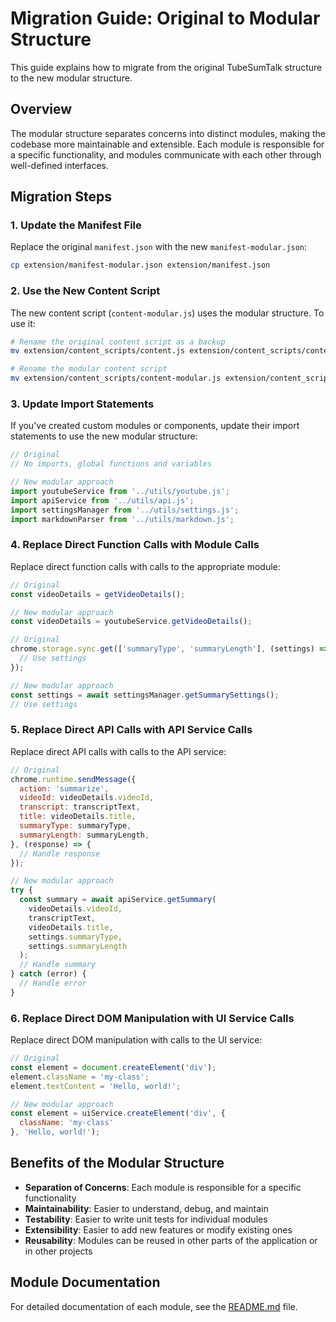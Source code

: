 # Migration Guide: Original to Modular Structure

This guide explains how to migrate from the original TubeSumTalk structure to the new modular structure.

## Overview

The modular structure separates concerns into distinct modules, making the codebase more maintainable and extensible. Each module is responsible for a specific functionality, and modules communicate with each other through well-defined interfaces.

## Migration Steps

### 1. Update the Manifest File

Replace the original `manifest.json` with the new `manifest-modular.json`:

```bash
cp extension/manifest-modular.json extension/manifest.json
```

### 2. Use the New Content Script

The new content script (`content-modular.js`) uses the modular structure. To use it:

```bash
# Rename the original content script as a backup
mv extension/content_scripts/content.js extension/content_scripts/content-original.js

# Rename the modular content script
mv extension/content_scripts/content-modular.js extension/content_scripts/content.js
```

### 3. Update Import Statements

If you've created custom modules or components, update their import statements to use the new modular structure:

```javascript
// Original
// No imports, global functions and variables

// New modular approach
import youtubeService from '../utils/youtube.js';
import apiService from '../utils/api.js';
import settingsManager from '../utils/settings.js';
import markdownParser from '../utils/markdown.js';
```

### 4. Replace Direct Function Calls with Module Calls

Replace direct function calls with calls to the appropriate module:

```javascript
// Original
const videoDetails = getVideoDetails();

// New modular approach
const videoDetails = youtubeService.getVideoDetails();
```

```javascript
// Original
chrome.storage.sync.get(['summaryType', 'summaryLength'], (settings) => {
  // Use settings
});

// New modular approach
const settings = await settingsManager.getSummarySettings();
// Use settings
```

### 5. Replace Direct API Calls with API Service Calls

Replace direct API calls with calls to the API service:

```javascript
// Original
chrome.runtime.sendMessage({
  action: 'summarize',
  videoId: videoDetails.videoId,
  transcript: transcriptText,
  title: videoDetails.title,
  summaryType: summaryType,
  summaryLength: summaryLength,
}, (response) => {
  // Handle response
});

// New modular approach
try {
  const summary = await apiService.getSummary(
    videoDetails.videoId,
    transcriptText,
    videoDetails.title,
    settings.summaryType,
    settings.summaryLength
  );
  // Handle summary
} catch (error) {
  // Handle error
}
```

### 6. Replace Direct DOM Manipulation with UI Service Calls

Replace direct DOM manipulation with calls to the UI service:

```javascript
// Original
const element = document.createElement('div');
element.className = 'my-class';
element.textContent = 'Hello, world!';

// New modular approach
const element = uiService.createElement('div', {
  className: 'my-class'
}, 'Hello, world!');
```

## Benefits of the Modular Structure

- **Separation of Concerns**: Each module is responsible for a specific functionality
- **Maintainability**: Easier to understand, debug, and maintain
- **Testability**: Easier to write unit tests for individual modules
- **Extensibility**: Easier to add new features or modify existing ones
- **Reusability**: Modules can be reused in other parts of the application or in other projects

## Module Documentation

For detailed documentation of each module, see the [README.md](README.md) file.
